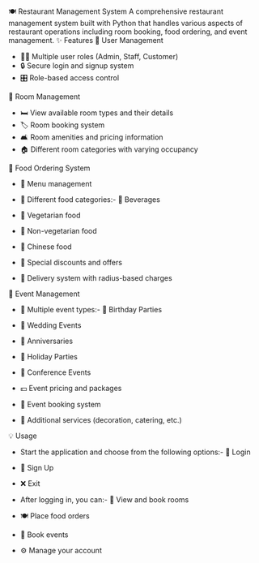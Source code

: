🍽️ Restaurant Management System
A comprehensive restaurant management system built with Python that handles various aspects of restaurant operations including room booking, food ordering, and event management.
✨ Features
👥 User Management
- 🧑‍💻 Multiple user roles (Admin, Staff, Customer)
- 🔒 Secure login and signup system
- 🎛️ Role-based access control

🏨 Room Management
- 🛏️ View available room types and their details
- 🏷️ Room booking system
- 🛋️ Room amenities and pricing information
- 🏠 Different room categories with varying occupancy

🍔 Food Ordering System
- 📜 Menu management
- 🥤 Different food categories:- 🍹 Beverages
- 🥗 Vegetarian food
- 🍗 Non-vegetarian food
- 🍜 Chinese food

- 🎉 Special discounts and offers
- 🚚 Delivery system with radius-based charges

🎉 Event Management
- 🎈 Multiple event types:- 🎂 Birthday Parties
- 💍 Wedding Events
- 💞 Anniversaries
- 🌴 Holiday Parties
- 🏢 Conference Events

- 💵 Event pricing and packages
- 📅 Event booking system
- 🎨 Additional services (decoration, catering, etc.)

💡 Usage
- Start the application and choose from the following options:- 🔑 Login
- 📝 Sign Up
- ❌ Exit

- After logging in, you can:- 🏨 View and book rooms
- 🍽️ Place food orders
- 🎊 Book events
- ⚙️ Manage your account
